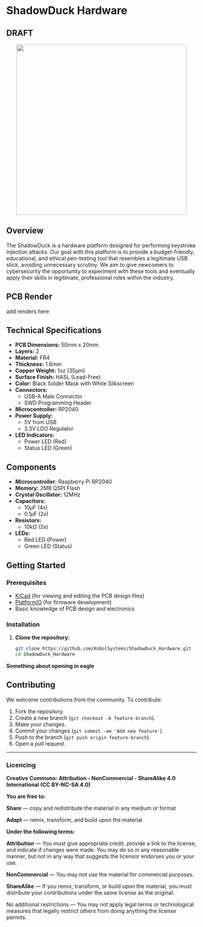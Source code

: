 # ShadowDuck Hardware

## DRAFT

<!-- Repo Cover Image -->
<p align="center">
<img align="center" src="https://github.com/KobolSystems/ShadowDuck_Firmware/blob/main/repoLogo.png?raw=true" width="450px"/>
</p>

## Overview
The ShadowDuck is a hardware platform designed for performing keystroke injection attacks. Our goal with this platform is to provide a budget-friendly, educational, and ethical pen-testing tool that resembles a legitimate USB stick, avoiding unnecessary scrutiny. We aim to give newcomers to cybersecurity the opportunity to experiment with these tools and eventually apply their skills in legitimate, professional roles within the industry.

## PCB Render

add renders here

## Technical Specifications
- **PCB Dimensions:** 50mm x 20mm
- **Layers:** 2
- **Material:** FR4
- **Thickness:** 1.6mm
- **Copper Weight:** 1oz (35µm)
- **Surface Finish:** HASL (Lead-Free)
- **Color:** Black Solder Mask with White Silkscreen
- **Connectors:**
  - USB-A Male Connector
  - SWD Programming Header
- **Microcontroller:** RP2040
- **Power Supply:**
  - 5V from USB
  - 3.3V LDO Regulator
- **LED Indicators:**
  - Power LED (Red)
  - Status LED (Green)

## Components
- **Microcontroller:** Raspberry Pi RP2040
- **Memory:** 2MB QSPI Flash
- **Crystal Oscillator:** 12MHz
- **Capacitors:**
  - 10µF (4x)
  - 0.1µF (2x)
- **Resistors:**
  - 10kΩ (2x)
- **LEDs:**
  - Red LED (Power)
  - Green LED (Status)

## Getting Started
### Prerequisites
- [KiCad](https://kicad.org/) (for viewing and editing the PCB design files)
- [PlatformIO](https://platformio.org/) (for firmware development)
- Basic knowledge of PCB design and electronics

### Installation
1. **Clone the repository:**
   ```bash
   git clone https://github.com/KobolSystems/ShadowDuck_Hardware.git
   cd ShadowDuck_Hardware
   ```
**Something about opening in eagle**

## Contributing
We welcome contributions from the community. To contribute:

1. Fork the repository.
2. Create a new branch (`git checkout -b feature-branch`).
3. Make your changes.
4. Commit your changes (`git commit -am 'Add new feature'`).
5. Push to the branch (`git push origin feature-branch`).
6. Open a pull request.


<!-- Licencing Always at the Bottom -->
------------
### Licencing <img alt="" align="right" src="https://img.shields.io/badge/Licence-CC--BY--NC--SA--4.0-informational?style=flat&logo=Creative%20Commons&logoColor=white&color=EF9421" />

**Creative Commons: Attribution - NonCommercial - ShareAlike 4.0 International (CC BY-NC-SA 4.0)**


**You are free to:**

**Share** — copy and redistribute the material in any medium or format

**Adapt** — remix, transform, and build upon the material


**Under the following terms:**

**Attribution** — You must give appropriate credit, provide a link to the license, and indicate if changes were made. You may do so in any reasonable manner, but not in any way that suggests the licensor endorses you or your use.

**NonCommercial** — You may not use the material for commercial purposes.

**ShareAlike** — If you remix, transform, or build upon the material, you must distribute your contributions under the same license as the original.

No additional restrictions — You may not apply legal terms or technological measures that legally restrict others from doing anything the license permits.
